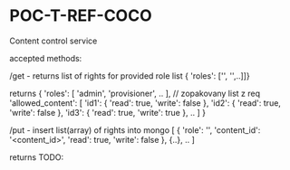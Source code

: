 # POC-T-REF-COCO
Content control service

accepted methods:

/get    - returns list of rights for provided role list
{ 'roles': ['<role1>', '<role2>',..]]} 

returns
{
	'roles': [ 'admin', 'provisioner', .. ],       // zopakovany list z req
	'allowed_content': [
		'id1': { 'read': true, 'write': false },
		'id2': { 'read': true, 'write': false },
		'id3': { 'read': true, 'write': true },
		..
	]
}



/put    - insert list(array) of rights into mongo
[ { 'role': '<rolename>', 'content_id': '<content_id>', 'read': true, 'write': false }, {..}, .. ]

returns
TODO:

